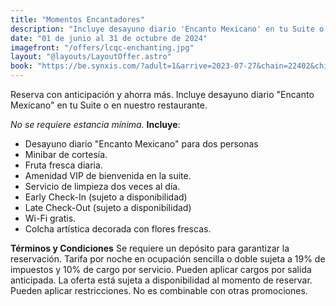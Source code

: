 ```yaml
---
title: "Momentos Encantadores"
description: "Incluye desayuno diario 'Encanto Mexicano' en tu Suite o en nuestro restaurante."
date: "01 de junio al 31 de octubre de 2024"
imagefront: "/offers/lcqc-enchanting.jpg"
layout: "@layouts/LayoutOffer.astro"
book: "https://be.synxis.com/?adult=1&arrive=2023-07-27&chain=22402&child=0&currency=USD&depart=2023-07-28&hotel=78821&level=hotel&locale=es-ES&rooms=1&src=24C"
---
```

<div class="grid gap-4">
<p class="">Reserva con anticipación y ahorra más. Incluye desayuno diario "Encanto Mexicano" en tu Suite o en nuestro restaurante.
</p>
<i>No se requiere estancia mínima.</i>
<b>Incluye</b>:
<ul class="list-disc ml-4">
  <li>Desayuno diario "Encanto Mexicano" para dos personas</li>
  <li>Minibar de cortesía.</li>
  <li>Fruta fresca diaria.</li>
  <li>Amenidad VIP de bienvenida en la suite.</li>
  <li>Servicio de limpieza dos veces al día.</li>
  <li>Early Check-In (sujeto a disponibilidad)</li>
  <li>Late Check-Out (sujeto a disponibilidad)</li>
  <li>Wi-Fi gratis.</li>
  <li>Colcha artística decorada con flores frescas.</li>
</ul>
<b>Términos y Condiciones</b>
Se requiere un depósito para garantizar la reservación. Tarifa por noche en ocupación sencilla o doble sujeta a 19% de impuestos y 10% de cargo por servicio. Pueden aplicar cargos por salida anticipada. La oferta está sujeta a disponibilidad al momento de reservar. Pueden aplicar restricciones. No es combinable con otras promociones.
</div>

